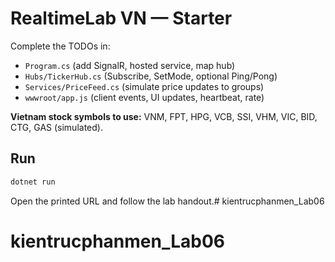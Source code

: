 # RealtimeLab VN — Starter

Complete the TODOs in:
- `Program.cs` (add SignalR, hosted service, map hub)
- `Hubs/TickerHub.cs` (Subscribe, SetMode, optional Ping/Pong)
- `Services/PriceFeed.cs` (simulate price updates to groups)
- `wwwroot/app.js` (client events, UI updates, heartbeat, rate)

**Vietnam stock symbols to use:** VNM, FPT, HPG, VCB, SSI, VHM, VIC, BID, CTG, GAS (simulated).

## Run
```bash
dotnet run
```
Open the printed URL and follow the lab handout.# kientrucphanmen_Lab06
# kientrucphanmen_Lab06

